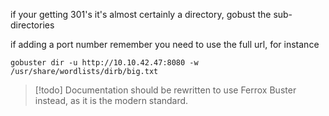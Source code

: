 if your getting 301's it's almost certainly a directory, gobust the sub-directories


if adding a port number remember you need to use the full url, for instance
```
gobuster dir -u http://10.10.42.47:8080 -w /usr/share/wordlists/dirb/big.txt
```

>[!todo]
>Documentation should be rewritten to use Ferrox Buster instead, as it is the modern standard.

